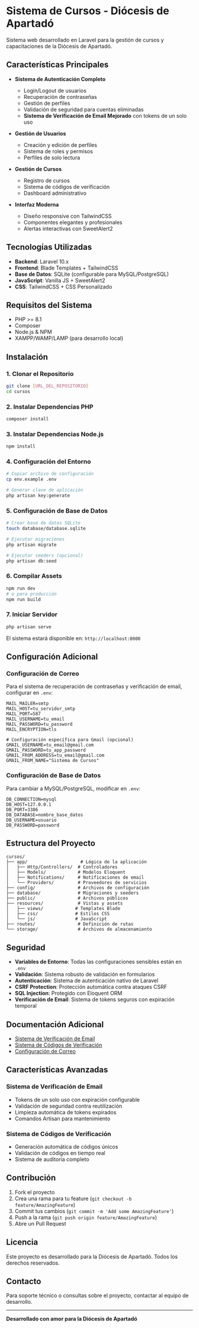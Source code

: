 # Sistema de Cursos - Diócesis de Apartadó

Sistema web desarrollado en Laravel para la gestión de cursos y capacitaciones de la Diócesis de Apartadó.

## Características Principales

- **Sistema de Autenticación Completo**
  - Login/Logout de usuarios
  - Recuperación de contraseñas
  - Gestión de perfiles
  - Validación de seguridad para cuentas eliminadas
  - **Sistema de Verificación de Email Mejorado** con tokens de un solo uso

- **Gestión de Usuarios**
  - Creación y edición de perfiles
  - Sistema de roles y permisos
  - Perfiles de solo lectura

- **Gestión de Cursos**
  - Registro de cursos
  - Sistema de códigos de verificación
  - Dashboard administrativo

- **Interfaz Moderna**
  - Diseño responsive con TailwindCSS
  - Componentes elegantes y profesionales
  - Alertas interactivas con SweetAlert2

## Tecnologías Utilizadas

- **Backend**: Laravel 10.x
- **Frontend**: Blade Templates + TailwindCSS
- **Base de Datos**: SQLite (configurable para MySQL/PostgreSQL)
- **JavaScript**: Vanilla JS + SweetAlert2
- **CSS**: TailwindCSS + CSS Personalizado

## Requisitos del Sistema

- PHP >= 8.1
- Composer
- Node.js & NPM
- XAMPP/WAMP/LAMP (para desarrollo local)

## Instalación

### 1. Clonar el Repositorio
```bash
git clone [URL_DEL_REPOSITORIO]
cd cursos
```

### 2. Instalar Dependencias PHP
```bash
composer install
```

### 3. Instalar Dependencias Node.js
```bash
npm install
```

### 4. Configuración del Entorno
```bash
# Copiar archivo de configuración
cp env.example .env

# Generar clave de aplicación
php artisan key:generate
```

### 5. Configuración de Base de Datos
```bash
# Crear base de datos SQLite
touch database/database.sqlite

# Ejecutar migraciones
php artisan migrate

# Ejecutar seeders (opcional)
php artisan db:seed
```

### 6. Compilar Assets
```bash
npm run dev
# o para producción
npm run build
```

### 7. Iniciar Servidor
```bash
php artisan serve
```

El sistema estará disponible en: `http://localhost:8000`

## Configuración Adicional

### Configuración de Correo
Para el sistema de recuperación de contraseñas y verificación de email, configurar en `.env`:
```env
MAIL_MAILER=smtp
MAIL_HOST=tu_servidor_smtp
MAIL_PORT=587
MAIL_USERNAME=tu_email
MAIL_PASSWORD=tu_password
MAIL_ENCRYPTION=tls

# Configuración específica para Gmail (opcional)
GMAIL_USERNAME=tu_email@gmail.com
GMAIL_PASSWORD=tu_app_password
GMAIL_FROM_ADDRESS=tu_email@gmail.com
GMAIL_FROM_NAME="Sistema de Cursos"
```

### Configuración de Base de Datos
Para cambiar a MySQL/PostgreSQL, modificar en `.env`:
```env
DB_CONNECTION=mysql
DB_HOST=127.0.0.1
DB_PORT=3306
DB_DATABASE=nombre_base_datos
DB_USERNAME=usuario
DB_PASSWORD=password
```

## Estructura del Proyecto

```
cursos/
├── app/                    # Lógica de la aplicación
│   ├── Http/Controllers/  # Controladores
│   ├── Models/            # Modelos Eloquent
│   ├── Notifications/     # Notificaciones de email
│   └── Providers/         # Proveedores de servicios
├── config/                # Archivos de configuración
├── database/              # Migraciones y seeders
├── public/                # Archivos públicos
├── resources/             # Vistas y assets
│   ├── views/            # Templates Blade
│   ├── css/              # Estilos CSS
│   └── js/               # JavaScript
├── routes/                # Definición de rutas
└── storage/               # Archivos de almacenamiento
```

## Seguridad

- **Variables de Entorno**: Todas las configuraciones sensibles están en `.env`
- **Validación**: Sistema robusto de validación en formularios
- **Autenticación**: Sistema de autenticación nativo de Laravel
- **CSRF Protection**: Protección automática contra ataques CSRF
- **SQL Injection**: Protegido con Eloquent ORM
- **Verificación de Email**: Sistema de tokens seguros con expiración temporal

## Documentación Adicional

- [Sistema de Verificación de Email](VERIFICATION_SYSTEM.md)
- [Sistema de Códigos de Verificación](README_SISTEMA_CODIGOS.md)
- [Configuración de Correo](CONFIGURACION_CORREO.md)

## Características Avanzadas

### Sistema de Verificación de Email
- Tokens de un solo uso con expiración configurable
- Validación de seguridad contra reutilización
- Limpieza automática de tokens expirados
- Comandos Artisan para mantenimiento

### Sistema de Códigos de Verificación
- Generación automática de códigos únicos
- Validación de códigos en tiempo real
- Sistema de auditoría completo

## Contribución

1. Fork el proyecto
2. Crea una rama para tu feature (`git checkout -b feature/AmazingFeature`)
3. Commit tus cambios (`git commit -m 'Add some AmazingFeature'`)
4. Push a la rama (`git push origin feature/AmazingFeature`)
5. Abre un Pull Request

## Licencia

Este proyecto es desarrollado para la Diócesis de Apartadó. Todos los derechos reservados.

## Contacto

Para soporte técnico o consultas sobre el proyecto, contactar al equipo de desarrollo.

---

**Desarrollado con amor para la Diócesis de Apartadó**

